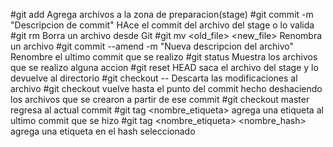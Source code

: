 #git add <file>
Agrega archivos a la zona de preparacion(stage)
#git commit -m "Descripcion de commit"
HAce el commit del archivo del stage o lo valida
#git rm <file>
Borra un archivo desde Git
#git mv <old_file> <new_file>
Renombra un archivo
#git commit --amend -m "Nueva descripcion del archivo"
Renombre el ultimo commit que se realizo
#git status
Muestra los archivos que se realizo alguna accion
#git reset HEAD <file>
saca el archivo del stage y lo devuelve al directorio
#git checkout -- <file>
Descarta las modificaciones al archivo
#git checkout <hash del commit>
vuelve hasta el punto del commit hecho deshaciendo los archivos que se crearon a partir de ese commit
#git checkout master
regresa al actual commit 
#git tag <nombre_etiqueta>
agrega una etiqueta al ultimo commit que se hizo
#git tag <nombre_etiqueta> <nombre_hash>
agrega una etiqueta en el hash seleccionado